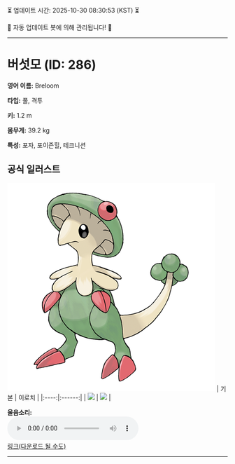 
⏳ 업데이트 시간: 2025-10-30 08:30:53 (KST) ⏳

🤖 자동 업데이트 봇에 의해 관리됩니다! 🤖

---

# 버섯모 (ID: 286)
**영어 이름:** Breloom

**타입:** 풀, 격투

**키:** 1.2 m

**몸무게:** 39.2 kg

**특성:** 포자, 포이즌힐, 테크니션

## 공식 일러스트
![](https://raw.githubusercontent.com/PokeAPI/sprites/master/sprites/pokemon/other/official-artwork/286.png)
| 기본 | 이로치 |
|:----:|:------:|
| <img src="http://play.pokemonshowdown.com/sprites/ani/breloom.gif" width="200"> | <img src="http://play.pokemonshowdown.com/sprites/ani-shiny/breloom.gif" width="200"> |

**울음소리:**<br><audio controls src="https://raw.githubusercontent.com/PokeAPI/cries/main/cries/pokemon/latest/286.ogg"></audio><br> [링크(다운로드 될 수도)](https://raw.githubusercontent.com/PokeAPI/cries/main/cries/pokemon/latest/286.ogg)


---
